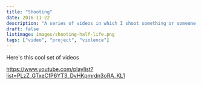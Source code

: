 ```yaml
---
title: "Shooting"
date: 2016-11-22
description: "A series of videos in which I shoot something or someone many times."
draft: false
listimage: images/shooting-half-life.png
tags: ["video", "project", "violence"]
---
```


Here's this cool set of videos

https://www.youtube.com/playlist?list=PLzZ_GTxeCfP6YT3_DvHKpmrdn3oRA_KL1
